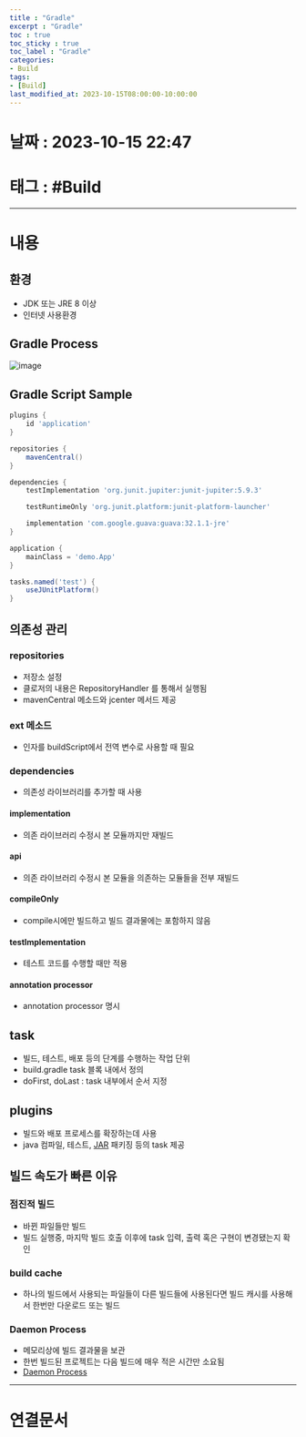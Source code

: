 ```yaml
---
title : "Gradle"
excerpt : "Gradle"
toc : true
toc_sticky : true
toc_label : "Gradle"
categories:
- Build
tags:
- [Build]
last_modified_at: 2023-10-15T08:00:00-10:00:00
---
```


# 날짜 : 2023-10-15 22:47

# 태그 : #Build 
---

# 내용

## 환경
- JDK 또는 JRE 8 이상
- 인터넷 사용환경

## Gradle Process
  
![image](../../assets/images/GradleProcess.png)

## Gradle Script Sample

```groovy
plugins {
    id 'application' 
}

repositories {
    mavenCentral() 
}

dependencies {
    testImplementation 'org.junit.jupiter:junit-jupiter:5.9.3' 

    testRuntimeOnly 'org.junit.platform:junit-platform-launcher'

    implementation 'com.google.guava:guava:32.1.1-jre' 
}

application {
    mainClass = 'demo.App' 
}

tasks.named('test') {
    useJUnitPlatform() 
}
```

## 의존성 관리

### repositories
- 저장소 설정
- 클로저의 내용은 RepositoryHandler 를 통해서 실행됨
- mavenCentral 메소드와 jcenter 메서드 제공

### ext 메소드
- 인자를 buildScript에서 전역 변수로 사용할 때 필요

### dependencies
- 의존성 라이브러리를 추가할 때 사용

#### implementation
- 의존 라이브러리 수정시 본 모듈까지만 재빌드

#### api
- 의존 라이브러리 수정시 본 모듈을 의존하는 모듈들을 전부 재빌드

#### compileOnly
- compile시에만 빌드하고 빌드 결과물에는 포함하지 않음

#### testImplementation
- 테스트 코드를 수행할 때만 적용

#### annotation processor
- annotation processor 명시

## task
- 빌드, 테스트, 배포 등의 단계를 수행하는 작업 단위
- build.gradle task 블록 내에서 정의
- doFirst, doLast : task 내부에서 순서 지정

## plugins
- 빌드와 배포 프로세스를 확장하는데 사용
- java 컴파일, 테스트, [JAR](../../java/java-JAR) 패키징 등의 task 제공

## 빌드 속도가 빠른 이유

### 점진적 빌드
- 바뀐 파일들만 빌드
- 빌드 실행중, 마지막 빌드 호출 이후에 task 입력, 출력 혹은 구현이 변경됐는지 확인

### build cache
- 하나의 빌드에서 사용되는 파일들이 다른 빌드들에 사용된다면 빌드 캐시를 사용해서 한번만 다운로드 또는 빌드

### Daemon Process
- 메모리상에 빌드 결과물을 보관
- 한번 빌드된 프로젝트는 다음 빌드에 매우 적은 시간만 소요됨
- [Daemon Process](../../servercommon/servercommon-Daemon-Process)

---

# 연결문서
